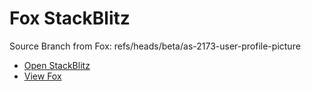 # Fox StackBlitz

Source Branch from Fox: refs/heads/beta/as-2173-user-profile-picture

- [Open StackBlitz](https://stackblitz.com/github/assecosolutions/fox-stackblitz/tree/64dfe75ccf0fb0220927be2424b0bb48d7cfa0bf?terminal=start)
- [View Fox](https://github.com/assecosolutions/fox/tree/84159821f375eb1eb1ab50b842ffe4dda7b1889a)
